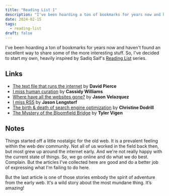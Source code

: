 ```yaml
---
title: "Reading List 1"
description: "I've been hoarding a ton of bookmarks for years now and haven't found an excellent way to share some of the more interesting stuff. So, I've decided to start my own, heavily inspired by Sadiq Saif's Reading List series."
date: 2024-02-15
tags:
  - reading-list
draft: false
---
```


I've been hoarding a ton of bookmarks for years now and haven't found an excellent way to share some of the more interesting stuff. So, I've decided to start my own, heavily inspired by Sadiq Saif's [Reading List](https://nullrouted.space/tag/reading-list/) series.

## Links

* [The text file that runs the internet](https://www.theverge.com/24067997/robots-txt-ai-text-file-web-crawlers-spiders) by **David Pierce**
* [I miss human curation](https://blog.cassidoo.co/post/human-curation/) by **Cassidy Williams**
* [Where have all the websites gone?](https://www.fromjason.xyz/p/notebook/where-have-all-the-websites-gone/) by **Jason Velazquez**
* [I miss RSS](https://www.learnwithjason.dev/blog/i-miss-rss) by **Jason Lengstorf**
* [The birth & death of search engine optimization](https://xeiaso.net/blog/birth-death-seo/) by **Christine Dodrill**
* [The Mystery of the Bloomfield Bridge](https://tylervigen.com/the-mystery-of-the-bloomfield-bridge) by **Tyler Vigen**

## Notes

Things started off a little nostalgic for the old web. It is a prevalent feeling within the web dev community. Not all of us worked in the field back then, but most grew up around the internet early. And we're not really happy with the current state of things. So, we go online and do what we do best. Complain. But the articles I've collected here are good and do a better job of expressing what I'm failing to do here.

But the last article is one of those stories embody the spirit of adventure from the early web. It's a wild story about the most mundane thing. It’s amazing!